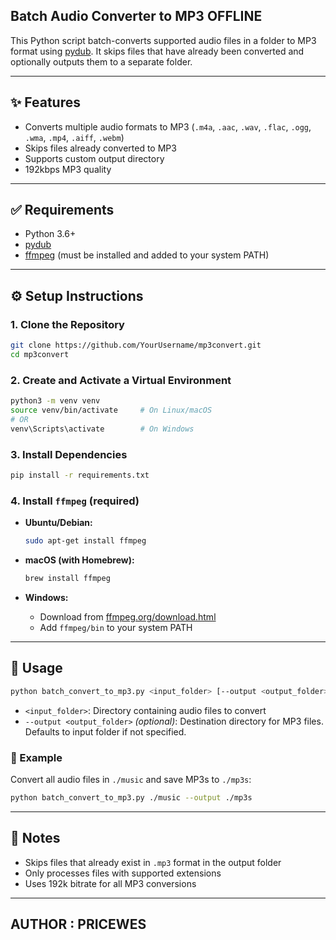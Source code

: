 ## Batch Audio Converter to MP3 OFFLINE

This Python script batch-converts supported audio files in a folder to MP3 format using [pydub](https://github.com/jiaaro/pydub). It skips files that have already been converted and optionally outputs them to a separate folder.

---

## ✨ Features

* Converts multiple audio formats to MP3 (`.m4a`, `.aac`, `.wav`, `.flac`, `.ogg`, `.wma`, `.mp4`, `.aiff`, `.webm`)
* Skips files already converted to MP3
* Supports custom output directory
* 192kbps MP3 quality

---

## ✅ Requirements

* Python 3.6+
* [pydub](https://github.com/jiaaro/pydub)
* [ffmpeg](https://ffmpeg.org/) (must be installed and added to your system PATH)

---

## ⚙️ Setup Instructions

### 1. Clone the Repository

```bash
git clone https://github.com/YourUsername/mp3convert.git
cd mp3convert
```

### 2. Create and Activate a Virtual Environment

```bash
python3 -m venv venv
source venv/bin/activate     # On Linux/macOS
# OR
venv\Scripts\activate        # On Windows
```

### 3. Install Dependencies

```bash
pip install -r requirements.txt
```

### 4. Install `ffmpeg` (required)

* **Ubuntu/Debian:**

  ```bash
  sudo apt-get install ffmpeg
  ```

* **macOS (with Homebrew):**

  ```bash
  brew install ffmpeg
  ```

* **Windows:**

  * Download from [ffmpeg.org/download.html](https://ffmpeg.org/download.html)
  * Add `ffmpeg/bin` to your system PATH

---

## 🚀 Usage

```bash
python batch_convert_to_mp3.py <input_folder> [--output <output_folder>]
```

* `<input_folder>`: Directory containing audio files to convert
* `--output <output_folder>` *(optional)*: Destination directory for MP3 files. Defaults to input folder if not specified.

### 🔄 Example

Convert all audio files in `./music` and save MP3s to `./mp3s`:

```bash
python batch_convert_to_mp3.py ./music --output ./mp3s
```

---

## 📌 Notes

* Skips files that already exist in `.mp3` format in the output folder
* Only processes files with supported extensions
* Uses 192k bitrate for all MP3 conversions

---

## AUTHOR : PRICEWES


